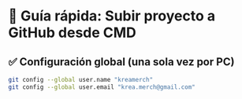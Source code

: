 # 📘 Guía rápida: Subir proyecto a GitHub desde CMD

## ✅ Configuración global (una sola vez por PC)

```bash
git config --global user.name "kreamerch"
git config --global user.email "krea.merch@gmail.com"
